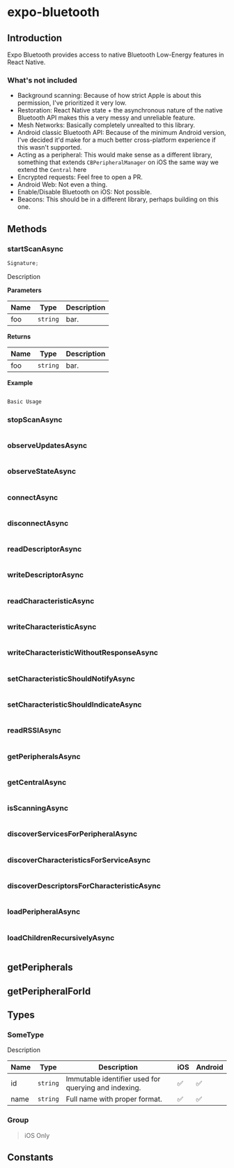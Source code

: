 # expo-bluetooth

## Introduction

Expo Bluetooth provides access to native Bluetooth Low-Energy features in React Native.

### What's not included

- Background scanning: Because of how strict Apple is about this permission, I've prioritized it very low.
- Restoration: React Native state + the asynchronous nature of the native Bluetooth API makes this a very messy and unreliable feature.
- Mesh Networks: Basically completely unrealted to this library.
- Android classic Bluetooth API: Because of the minimum Android version, I've decided it'd make for a much better cross-platform experience if this wasn't supported.
- Acting as a peripheral: This would make sense as a different library, something that extends `CBPeripheralManager` on iOS the same way we extend the `Central` here
- Encrypted requests: Feel free to open a PR.
- Android Web: Not even a thing.
- Enable/Disable Bluetooth on iOS: Not possible.
- Beacons: This should be in a different library, perhaps building on this one.

## Methods

### startScanAsync

```js
Signature;
```

Description

**Parameters**

| Name | Type     | Description |
| ---- | -------- | ----------- |
| foo  | `string` | bar.        |

**Returns**

| Name | Type     | Description |
| ---- | -------- | ----------- |
| foo  | `string` | bar.        |

**Example**

```js

Basic Usage

```

### stopScanAsync

```js
```

### observeUpdatesAsync

```js
```

### observeStateAsync

```js
```

### connectAsync

```js
```

### disconnectAsync

```js
```

### readDescriptorAsync

```js
```

### writeDescriptorAsync

```js
```

### readCharacteristicAsync

```js
```

### writeCharacteristicAsync

```js
```

### writeCharacteristicWithoutResponseAsync

```js
```

### setCharacteristicShouldNotifyAsync

```js
```

### setCharacteristicShouldIndicateAsync

```js
```

### readRSSIAsync

```js
```

### getPeripheralsAsync

```js
```

### getCentralAsync

```js
```

### isScanningAsync

```js
```

### discoverServicesForPeripheralAsync

```js
```

### discoverCharacteristicsForServiceAsync

```js
```

### discoverDescriptorsForCharacteristicAsync

```js
```

### loadPeripheralAsync

```js
```

### loadChildrenRecursivelyAsync

```js
```

## getPeripherals

## getPeripheralForId

## Types

### SomeType

Description

| Name | Type     | Description                                          | iOS | Android |
| ---- | -------- | ---------------------------------------------------- | --- | ------- |
| id   | `string` | Immutable identifier used for querying and indexing. | ✅  | ✅      |
| name | `string` | Full name with proper format.                        | ✅  | ✅      |

### Group

> iOS Only

## Constants
